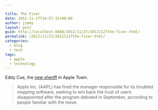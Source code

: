 ```yaml
---

title: The Fixer
date: 2012-11-27T16:57:15+00:00
author: jimmy
layout: post
guid: http://localhost:8888/2012/11/27/20121127the-fixer-html/
permalink: /2012/11/27/20121127the-fixer-html/
categories:
  - blog
  - tech
tags:
  - apple
  - technology
---
```


  <p>
    Eddy Cue, the <a href="http://mobile.bloomberg.com/news/2012-11-27/apple-said-to-fire-maps-manager-after-flaws-hurt-iphone-5-debut.html">new sheriff</a> in Apple Town.
  </p>
  
  <blockquote>
    <p>
      Apple Inc. (AAPL) has fired the manager responsible for its troubled mapping software, seeking to win back the trust of users disappointed after the program debuted in September, according to people familiar with the move.
    </p>
  </blockquote>
